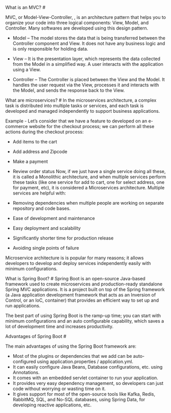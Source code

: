 What is an MVC? #

MVC, or Model-View-Controller, , is an architecture pattern that helps you to organize your code into three logical components: View, Model, and Controller.
Many softwares are developed using this design pattern.

- Model – The model stores the data that is being transferred between the Controller component and View. It does not have any business logic and is only responsible for holding data.

- View – It is the presentation layer, which represents the data collected from the Model in a simplified way. A user interacts with the application using a View.

- Controller – The Controller is placed between the View and the Model. It handles the user request via the View, processes it and interacts with the Model, and sends the response back to the View.

What are microservices? #
In the microservices architecture, a complex task is distributed into multiple tasks or services, and each task is developed and managed independently to support business applications.

Example - Let’s consider that we have a feature to developed on an e-commerce website for the checkout process; we can perform all these actions during the checkout process:

- Add items to the cart
- Add address and Zipcode
- Make a payment
- Review order status
Now, if we just have a single service doing all these, it is called a Monolithic architecture, and when multiple services perform these tasks (like one service for add to cart, one for select address, one for payment, etc), it is considered a Microservices architecture. Multiple services are helpful with:

- Removing dependencies when multiple people are working on separate repository and code bases.
- Ease of development and maintenance
- Easy deployment and scalability
- Significantly shorter time for production release
- Avoiding single points of failure

Microservice architecture is is popular for many reasons; it allows developers to develop and deploy services independently easily with minimum configurations.

What is Spring Boot? #
Spring Boot is an open-source Java-based framework used to create microservices and production-ready standalone Spring MVC applications. It is a project built on top of the Spring framework (a Java application development framework that acts as an Inversion of Control, or an IoC, container) that provides an efficient way to set up and run applications.

The best part of using Spring Boot is the ramp-up time; you can start with minimum configurations and an auto configurable capability, which saves a lot of development time and increases productivity.

Advantages of Spring Boot #

The main advantages of using the Spring Boot framework are:

- Most of the plugins or dependencies that we add can be auto-configured using application.properties / application.yml.
- It can easily configure Java Beans, Database configurations, etc. using Annotations.
- It comes with an embedded servlet container to run your application.
- It provides very easy dependency management, so developers can just code without worrying or wasting time on it.
- It gives support for most of the open-source tools like Kafka, Redis, RabbitMQ, SQL, and No-SQL databases, using Spring Data, for developing reactive applications, etc.























